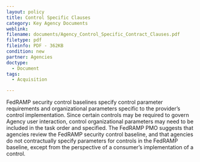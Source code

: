 ```yaml
---
layout: policy   
title: Control Specific Clauses
category: Key Agency Documents
weblink:
filename: documents/Agency_Control_Specific_Contract_Clauses.pdf
filetype: pdf
fileinfo: PDF - 362KB
condition: new
partner: Agencies
doctype:
  - Document
tags:
  - Acquisition

---
```

FedRAMP security control baselines specify control parameter requirements and organizational parameters specific to the provider’s control implementation. Since certain controls may be required to govern Agency user interaction, control organizational parameters may need to be included in the task order and specified. The FedRAMP PMO suggests that agencies review the FedRAMP security control baseline, and that agencies do not contractually specify parameters for controls in the FedRAMP baseline, except from the perspective of a consumer’s implementation of a control.